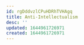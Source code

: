 ```yaml
---
id: rgDddvzlCPuHDRhTVHAgq
title: Anti-Intellectualism
desc: ''
updated: 1644961726971
created: 1644961726971
---
```


